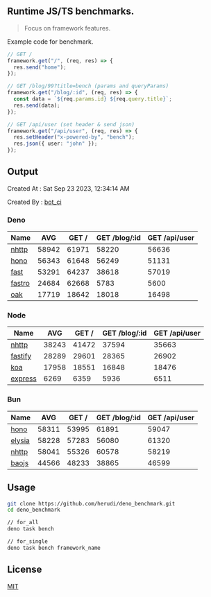 ## Runtime JS/TS benchmarks.

> Focus on framework features.

Example code for benchmark.
```ts
// GET /
framework.get("/", (req, res) => {
  res.send("home");
});

// GET /blog/99?title=bench (params and queryParams)
framework.get("/blog/:id", (req, res) => {
  const data = `${req.params.id} ${req.query.title}`;
  res.send(data);
});

// GET /api/user (set header & send json)
framework.get("/api/user", (req, res) => {
  res.setHeader("x-powered-by", "bench");
  res.json({ user: "john" });
});
```

## Output
Created At : Sat Sep 23 2023, 12:34:14 AM

Created By : [bot_ci](https://github.com/herudi/deno_benchmarks/commits?author=github-actions%5Bbot%5D)


### Deno
|Name|AVG|GET /|GET /blog/:id|GET /api/user|
|----|----|----|----|----|
|[nhttp](https://github.com/nhttp/nhttp)|58942|61971|58220|56636|
|[hono](https://github.com/honojs/hono)|56343|61648|56249|51131|
|[fast](https://github.com/danteissaias/fast)|53291|64237|38618|57019|
|[fastro](https://github.com/fastrodev/fastro)|24684|62668|5783|5600|
|[oak](https://github.com/oakserver/oak)|17719|18642|18018|16498|
  


### Node
|Name|AVG|GET /|GET /blog/:id|GET /api/user|
|----|----|----|----|----|
|[nhttp](https://github.com/nhttp/nhttp)|38243|41472|37594|35663|
|[fastify](https://github.com/fastify/fastify)|28289|29601|28365|26902|
|[koa](https://github.com/koajs/koa)|17958|18551|16848|18476|
|[express](https://github.com/expressjs/express)|6269|6359|5936|6511|
  


### Bun
|Name|AVG|GET /|GET /blog/:id|GET /api/user|
|----|----|----|----|----|
|[hono](https://github.com/honojs/hono)|58311|53995|61891|59047|
|[elysia](https://github.com/elysiajs/elysia)|58228|57283|56080|61320|
|[nhttp](https://github.com/nhttp/nhttp)|58041|55326|60578|58219|
|[baojs](https://github.com/mattreid1/baojs)|44566|48233|38865|46599|
  



## Usage

```bash
git clone https://github.com/herudi/deno_benchmark.git
cd deno_benchmark

// for_all
deno task bench

// for_single
deno task bench framework_name
```

## License

[MIT](LICENSE)

